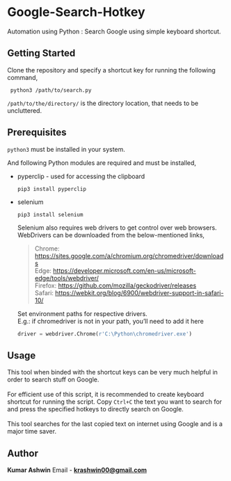 # Google-Search-Hotkey
Automation using Python : Search Google using simple keyboard shortcut.

## Getting Started
Clone the repository and specify a shortcut key for running the following command,
```shell 
 python3 /path/to/search.py
```
`/path/to/the/directory/` is the directory location, that needs to be uncluttered.

## Prerequisites
`python3` must be installed in your system.
<br />

And following Python modules are required and must be installed,
* pyperclip - used for accessing the clipboard
  ```shell 
  pip3 install pyperclip 
  ```

* selenium
  ```shell 
  pip3 install selenium 
  ```
  Selenium also requires web drivers to get control over web browsers. <br/>WebDrivers can be downloaded from the below-mentioned links,
   > Chrome:	https://sites.google.com/a/chromium.org/chromedriver/downloads <br />
   > Edge:	https://developer.microsoft.com/en-us/microsoft-edge/tools/webdriver/ <br />
   > Firefox:	https://github.com/mozilla/geckodriver/releases <br />
   > Safari:	https://webkit.org/blog/6900/webdriver-support-in-safari-10/ <br />
    
   Set environment paths for respective drivers. <br />
   E.g.: if chromedriver is not in your path, you’ll need to add it here
     ```python 
     driver = webdriver.Chrome(r'C:\Python\chromedriver.exe')
     ```
## Usage
This tool when binded with the shortcut keys can be very much helpful in order to search stuff on Google. <br> <br>
For efficient use of this script, it is recommended to create keyboard shortcut for running the script. 
Copy `Ctrl+C` the text you want to search for and press the specified hotkeys to directly search on Google. <br> <br>
This tool searches for the last copied text on internet using Google and is a major time saver.

## Author
**Kumar Ashwin**
Email - **krashwin00@gmail.com**
